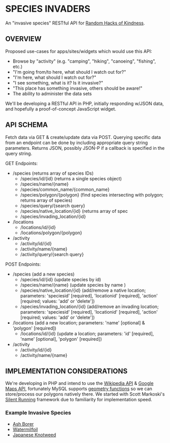 SPECIES INVADERS
================

An "invasive species" RESTful API for [Random Hacks of Kindness](http://www.rhok.org/problems/invasive-species-identification).

OVERVIEW
--------

Proposed use-cases for apps/sites/widgets which would use this API:

- Browse by "activity" (e.g. "camping", "hiking", "canoeing", "fishing", etc.)
- "I'm going from/to here, what should I watch out for?"
- "I'm here, what should I watch out for?"
- "I see something, what is it? Is it invasive?"
- "This place has something invasive, others should be aware!"
- The ability to administer the data sets

We'll be developing a RESTful API in PHP, initially responding w/JSON data, and hopefully a proof-of-concept JavaScript widget.

API SCHEMA
----------

Fetch data via GET & create/update data via POST. Querying specific data from an endpoint can be done by including appropriate query string parameters. Returns JSON, possibly JSON-P if a callback is specified in the query string.

GET Endpoints:

- /species (returns array of species IDs)
  - /species/id/{id} (returns a single species object)
  - /species/name/{name}
  - /species/common_name/{common_name}
  - /species/polygon/{polygon} (find species intersecting with polygon; returns array of species)
  - /species/query/{search query}
  - /species/native_location/{id} (returns array of spec
  - /species/invading_location/{id}
- /locations
  - /locations/id/{id}
  - /locations/polygon/{polygon}
- /activity
  - /activity/id/{id}
  - /activity/name/{name}
  - /activity/query/{search query}

POST Endpoints:

- /species (add a new species)
  - /species/id/{id} (update species by id)
  - /species/name/{name} (update species by name )
  - /species/native_location/{id} (add/remove a native location; parameters: 'speciesid' [required], 'locationid' [required], 'action' [required; values: 'add' or 'delete'])
  - /species/invading_location/{id} (add/remove an invading location; parameters: 'speciesid' [required], 'locationid' [required], 'action' [required; values: 'add' or 'delete'])
- /locations (add a new location; parameters: 'name' [optional] & 'polygon' [required])
  - /locations/id/{id} (update a location; parameters: 'id' [required], 'name' [optional], 'polygon' [required])
- /activity
  - /activity/id/{id}
  - /activity/name/{name}

IMPLEMENTATION CONSIDERATIONS
-----------------------------

We're developing in PHP and intend to use the [Wikipedia API](http://www.mediawiki.org/wiki/API) & [Google Maps API](https://developers.google.com/maps/documentation/), fortunately MySQL supports [geometry functions](http://dev.mysql.com/doc/refman/4.1/en/geometry-property-functions.html) so we can store/process our polygons natively there. We started with Scott Markoski's [Silent Running](https://github.com/smarkoski/sr-framework) framework due to familiarity for implementation speed.

### Example Invasive Species

* [Ash Borer](http://en.wikipedia.org/wiki/Ash_Borer)
* [Watermilfoil](http://en.wikipedia.org/wiki/Watermilfoil)
* [Japanese Knotweed](http://en.wikipedia.org/wiki/Japanese_knot_weed)
